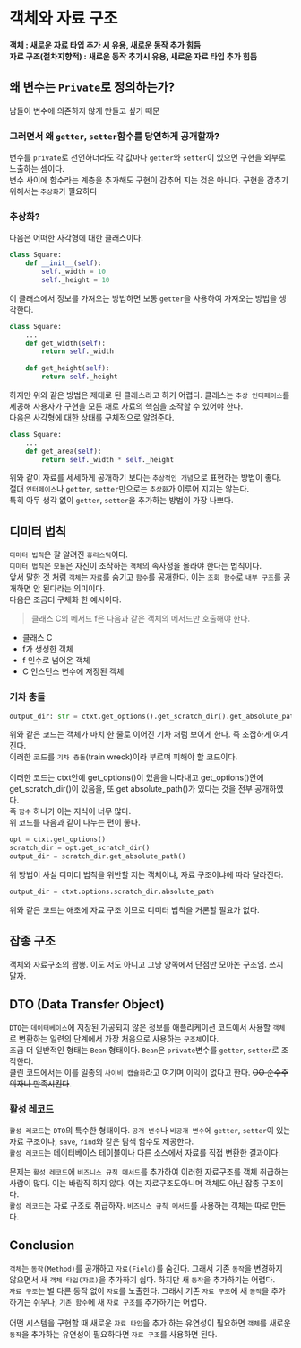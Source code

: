 # 객체와 자료 구조
__객체 : 새로운 자료 타입 추가 시 유용, 새로운 동작 추가 힘듬__<br/>
__자료 구조(절차지향적) : 새로운 동작 추가시 유용, 새로운 자료 타입 추가 힘듬__

## 왜 변수는 `Private`로 정의하는가?
 남들이 변수에 의존하지 않게 만들고 싶기 때문
### 그러면서 왜 `getter`, `setter`함수를 당연하게 공개할까?
 변수를 `private`로 선언하더라도 각 값마다 `getter`와 `setter`이 있으면 구현을 외부로 노출하는 셈이다.<br/>
변수 사이에 함수라는 계층을 추가해도 구현이 감추어 지는 것은 아니다. 구현을 감추기 위해서는 `추상화`가 필요하다

### 추상화?
 다음은 어떠한 사각형에 대한 클래스이다.
```python
class Square:
    def __init__(self):
        self._width = 10
        self._height = 10
```
이 클래스에서 정보를 가져오는 방법하면 보통 `getter`을 사용하여 가져오는 방법을 생각한다.
```python
class Square:
    ...
    def get_width(self):
        return self._width
        
    def get_height(self):
        return self._height
```
하지만 위와 같은 방법은 제대로 된 클래스라고 하기 어렵다. 클래스는 `추상 인터페이스`를 제공해 사용자가 구현을 모른 채로 자료의 핵심을 조작할 수 있어야 한다.<br/>
다음은 사각형에 대한 상태를 구체적으로 알려준다.
```python
class Square:
    ...
    def get_area(self):
        return self._width * self._height
```
위와 같이 자료를 세세하게 공개하기 보다는 `추상적인 개념`으로 표현하는 방법이 좋다. <br/>
절대 `인터페이스`나 `getter`, `setter`만으로는 `추상화`가 이루어 지지는 않는다.<br/>
특히 아무 생각 없이 `getter`, `setter`을 추가하는 방법이 가장 나쁘다.

## 디미터 법칙
 `디미터 법칙`은 잘 알려진 `휴리스틱`이다. <br/>
`디미터 법칙`은 `모듈`은 자신이 조작하는 `객체`의 속사정을 몰라야 한다는 법칙이다.<br/>
앞서 말한 것 처럼 `객체`는 `자료`를 숨기고 `함수`를 공개한다. 이는 `조회 함수`로 `내부 구조`를 공개하면 안 된다라는 의미이다.<br/>
다음은 조금더 구체화 한 예시이다.
> 클래스 C의 메서드 f은 다음과 같은 객체의 메서드만 호출해야 한다.
- 클래스 C
- f가 생성한 객체
- f 인수로 넘어온 객체
- C 인스턴스 변수에 저장된 객체

### 기차 충돌
```python
output_dir: str = ctxt.get_options().get_scratch_dir().get_absolute_path()
```
 위와 같은 코드는 객체가 마치 한 줄로 이어진 기차 처럼 보이게 한다. 즉 조잡하게 여겨진다.<br/>
이러한 코드를 `기차 충돌`(train wreck)이라 부르며 피해야 할 코드이다.<br/>
<br/>
이러한 코드는 ctxt안에 get_options()이 있음을 나타내고 get_options()안에 get_scratch_dir()이 있음을, 또 get absolute_path()가 있다는 것을 전부 공개하였다.<br/>
즉 `함수` 하나가 아는 지식이 너무 많다.
<br/>
위 코드를 다음과 같이 나누는 편이 좋다.
```python
opt = ctxt.get_options()
scratch_dir = opt.get_scratch_dir()
output_dir = scratch_dir.get_absolute_path()
```

위 방법이 사실 디미터 법칙을 위반할 지는 객체이냐, 자료 구조이냐에 따라 달라진다.
```python
output_dir = ctxt.options.scratch_dir.absolute_path
```
위와 같은 코드는 애초에 자료 구조 이므로 디미터 법칙을 거론할 필요가 없다.

## 잡종 구조
 객체와 자료구조의 짬뽕. 이도 저도 아니고 그냥 양쪽에서 단점만 모아논 구조임. 쓰지 말자.

## DTO (Data Transfer Object)
 `DTO`는 `데이터베이스`에 저장된 가공되지 않은 정보를 애플리케이션 코드에서 사용할 `객체`로 변환하는 일련의 단계에서 가장 처음으로 사용하는 `구조체`이다.<br/>
 조금 더 일반적인 형태는 `Bean` 형태이다. `Bean`은 `private`변수를 `getter`, `setter`로 조작한다.<br/>
 클린 코드에서는 이를 일종의 `사이비 캡슐화`라고 여기며 이익이 없다고 한다. ~~OO 순수주의자나 만족시킨다~~.
 
### 활성 레코드
`활성 레코드`는 `DTO`의 특수한 형태이다. `공개 변수`나 `비공개 변수`에 `getter`, `setter`이 있는 자료 구조이나, `save`, `find`와 같은 탐색 함수도 제공한다.<br/>
`활성 레코드`는 데이터베이스 테이블이나 다른 소스에서 자료를 직접 변환한 결과이다.

문제는 `활성 레코드`에 `비즈니스 규칙 메서드`를 추가하여 이러한 자료구조를 객체 취급하는 사람이 많다. 이는 바람직 하지 않다. 이는 자료구조도아니며 객체도 아닌 잡종 구조이다.<br/>
`활성 레코드`는 자료 구조로 취급하자. `비즈니스 규칙 메서드`를 사용하는 객체는 따로 만든다.

## Conclusion
`객체`는 `동작(Method)`를 공개하고 `자료(Field)`를 숨긴다. 그래서 기존 `동작`을 변경하지 않으면서 새 `객체 타입(자료)`을 추가하기 쉽다. 하지만 새 `동작`을 추가하기는 어렵다.<br/>
`자료 구조`는 별 다른 동작 없이 `자료`를 노출한다. 그래서 기존 `자료 구조`에 새 `동작`을 추가하기는 쉬우나, `기존 함수`에 새 `자료 구조`를 추가하기는 어렵다.<br/>
<br/>
어떤 시스템을 구현할 때 새로운 `자료 타입`을 추가 하는 유연성이 필요하면 `객체`를 새로운 `동작`을 추가하는 유연성이 필요하다면 `자료 구조`를 사용하면 된다.
